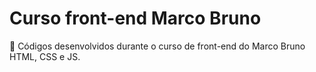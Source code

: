 # Curso front-end Marco Bruno
🐔 Códigos desenvolvidos durante o curso de front-end do Marco Bruno HTML, CSS e JS.
